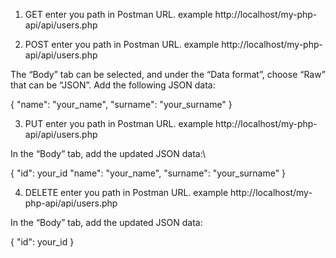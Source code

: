 1) GET
enter you path in Postman URL. example http://localhost/my-php-api/api/users.php

2) POST
enter you path in Postman URL. example http://localhost/my-php-api/api/users.php

The “Body” tab can be selected, and under the “Data format”, choose “Raw” that can be “JSON”.
Add the following JSON data:

{
    "name": "your_name",
    "surname": "your_surname"
}

3) PUT
enter you path in Postman URL. example http://localhost/my-php-api/api/users.php

In the “Body” tab, add the updated JSON data:\

{
    "id": your_id
    "name": "your_name",
    "surname": "your_surname"
}

4) DELETE
enter you path in Postman URL. example http://localhost/my-php-api/api/users.php

In the “Body” tab, add the updated JSON data:

{
    "id": your_id
}
